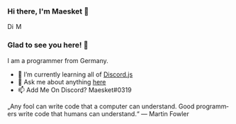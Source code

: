 ### Hi there, I'm Maesket 👋
<a href="https://discord.gg/2QSw9hcudp">
  <img align="left" alt="Discord Server" width="16px" src="https://cdn.jsdelivr.net/npm/simple-icons@v3/icons/discord.svg" />
</a>
 <a href="https://github.com/Maesket">
  <img align="left" alt="My Github" width="16px" src="https://cdn.jsdelivr.net/npm/simple-icons@v3/icons/github.svg" />
</a>

<br />

### Glad to see you here! 🤩 &nbsp;

I am a programmer from Germany.
- 🌱 I’m currently learning all of [Discord.js](https://discord.js.org/#/)
- 💬 Ask me about anything [here](https://discord.gg/2QSw9hcudp)
- 📫 Add Me On Discord? Maesket#0319


<p lang="de-CH"><q>Any fool can write code that a computer can understand. Good programmers write code that humans can understand.</q> — Martin Fowler</p>
